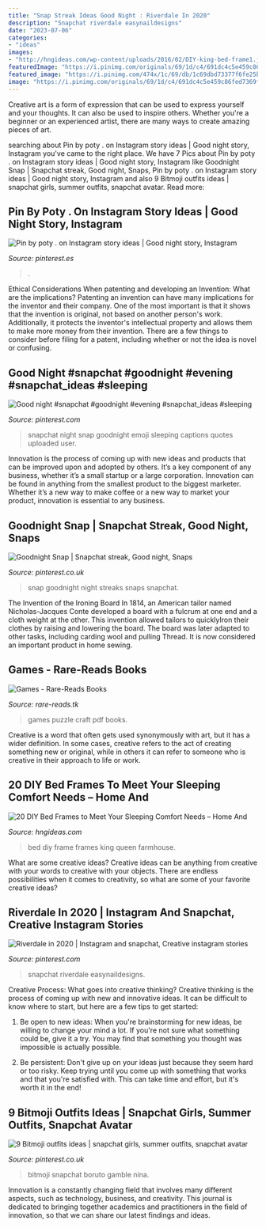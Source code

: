 ```yaml
---
title: "Snap Streak Ideas Good Night : Riverdale In 2020"
description: "Snapchat riverdale easynaildesigns"
date: "2023-07-06"
categories:
- "ideas"
images:
- "http://hngideas.com/wp-content/uploads/2016/02/DIY-king-bed-frame1.jpg"
featuredImage: "https://i.pinimg.com/originals/69/1d/c4/691dc4c5e459c86fed7369f332559a25.jpg"
featured_image: "https://i.pinimg.com/474x/1c/69/db/1c69dbd73377f6fe25bc80d54160d02e.jpg"
image: "https://i.pinimg.com/originals/69/1d/c4/691dc4c5e459c86fed7369f332559a25.jpg"
---
```



Creative art is a form of expression that can be used to express yourself and your thoughts. It can also be used to inspire others. Whether you're a beginner or an experienced artist, there are many ways to create amazing pieces of art.

	

		
searching about Pin by poty . on Instagram story ideas | Good night story, Instagram you've came to the right place. We have 7 Pics about Pin by poty . on Instagram story ideas | Good night story, Instagram like Goodnight Snap | Snapchat streak, Good night, Snaps, Pin by poty . on Instagram story ideas | Good night story, Instagram and also 9 Bitmoji outfits ideas | snapchat girls, summer outfits, snapchat avatar. Read more:
		
    
## Pin By Poty . On Instagram Story Ideas | Good Night Story, Instagram

<img loading=lazy src="https://i.pinimg.com/736x/01/31/ad/0131ad99a8c998936be3f52a5713174b.jpg" onerror="this.onerror=null;this.src='https://tse2.mm.bing.net/th?id=OIP.f0oxXJdULGASavEbzdAPxwHaNJ&amp;pid=15.1';" alt="Pin by poty . on Instagram story ideas | Good night story, Instagram">

_Source: pinterest.es_

>. 

	

Ethical Considerations When patenting and developing an Invention: What are the implications?
Patenting an invention can have many implications for the inventor and their company. One of the most important is that it shows that the invention is original, not based on another person's work. Additionally, it protects the inventor's intellectual property and allows them to make more money from their invention. There are a few things to consider before filing for a patent, including whether or not the idea is novel or confusing.

    
## Good Night #snapchat #goodnight #evening #snapchat_ideas #sleeping

<img loading=lazy src="https://i.pinimg.com/736x/66/1e/aa/661eaaecea8e6704e970568e7f527e53.jpg" onerror="this.onerror=null;this.src='https://tse3.mm.bing.net/th?id=OIP.w_J8VkBzVxMf-0m0V-AAAQHaNK&amp;pid=15.1';" alt="Good night #snapchat #goodnight #evening #snapchat_ideas #sleeping">

_Source: pinterest.com_

>snapchat night snap goodnight emoji sleeping captions quotes uploaded user. 

	

Innovation is the process of coming up with new ideas and products that can be improved upon and adopted by others. It’s a key component of any business, whether it’s a small startup or a large corporation. Innovation can be found in anything from the smallest product to the biggest marketer. Whether it’s a new way to make coffee or a new way to market your product, innovation is essential to any business.

    
## Goodnight Snap | Snapchat Streak, Good Night, Snaps

<img loading=lazy src="https://i.pinimg.com/736x/a4/c0/ce/a4c0cea5ee928992ed8dc9291a892c5c.jpg" onerror="this.onerror=null;this.src='https://tse1.mm.bing.net/th?id=OIP.rel1OrWqvAwY7v6zUcssBQHaOs&amp;pid=15.1';" alt="Goodnight Snap | Snapchat streak, Good night, Snaps">

_Source: pinterest.co.uk_

>snap goodnight night streaks snaps snapchat. 

	

The Invention of the Ironing Board
In 1814, an American tailor named Nicholas-Jacques Conte developed a board with a fulcrum at one end and a cloth weight at the other. This invention allowed tailors to quicklyIron their clothes by raising and lowering the board. The board was later adapted to other tasks, including carding wool and pulling Thread. It is now considered an important product in home sewing.

    
## Games - Rare-Reads Books

<img loading=lazy src="https://images-na.ssl-images-amazon.com/images/I/412YQW8W8XL._SX290_BO1,204,203,200_.jpg" onerror="this.onerror=null;this.src='https://tse1.mm.bing.net/th?id=OIP.CiIC3Wa4KTxU5_CXOtJq6QAAAA&amp;pid=15.1';" alt="Games - Rare-Reads Books">

_Source: rare-reads.tk_

>games puzzle craft pdf books. 

	

Creative is a word that often gets used synonymously with art, but it has a wider definition. In some cases, creative refers to the act of creating something new or original, while in others it can refer to someone who is creative in their approach to life or work.

    
## 20 DIY Bed Frames To Meet Your Sleeping Comfort Needs – Home And

<img loading=lazy src="http://hngideas.com/wp-content/uploads/2016/02/DIY-king-bed-frame1.jpg" onerror="this.onerror=null;this.src='https://tse2.mm.bing.net/th?id=OIP.EEWMn0wR-SK9GUwJ3e-0kQHaH5&amp;pid=15.1';" alt="20 DIY Bed Frames to Meet Your Sleeping Comfort Needs – Home And">

_Source: hngideas.com_

>bed diy frame frames king queen farmhouse. 

	

What are some creative ideas?
Creative ideas can be anything from creative with your words to creative with your objects. There are endless possibilities when it comes to creativity, so what are some of your favorite creative ideas?

    
## Riverdale In 2020 | Instagram And Snapchat, Creative Instagram Stories

<img loading=lazy src="https://i.pinimg.com/originals/69/1d/c4/691dc4c5e459c86fed7369f332559a25.jpg" onerror="this.onerror=null;this.src='https://tse1.mm.bing.net/th?id=OIP.byNu7wW9LTiTJ_1LVVgjkwHaNK&amp;pid=15.1';" alt="Riverdale in 2020 | Instagram and snapchat, Creative instagram stories">

_Source: pinterest.com_

>snapchat riverdale easynaildesigns. 

	

Creative Process: What goes into creative thinking?
Creative thinking is the process of coming up with new and innovative ideas. It can be difficult to know where to start, but here are a few tips to get started: 
1. Be open to new ideas: When you're brainstorming for new ideas, be willing to change your mind a lot. If you're not sure what something could be, give it a try. You may find that something you thought was impossible is actually possible. 

2. Be persistent: Don't give up on your ideas just because they seem hard or too risky. Keep trying until you come up with something that works and that you're satisfied with. This can take time and effort, but it's worth it in the end! 


    
## 9 Bitmoji Outfits Ideas | Snapchat Girls, Summer Outfits, Snapchat Avatar

<img loading=lazy src="https://i.pinimg.com/474x/1c/69/db/1c69dbd73377f6fe25bc80d54160d02e.jpg" onerror="this.onerror=null;this.src='https://tse1.mm.bing.net/th?id=OIP.PtHx6BhGapq58vHyBlCGTgAAAA&amp;pid=15.1';" alt="9 Bitmoji outfits ideas | snapchat girls, summer outfits, snapchat avatar">

_Source: pinterest.co.uk_

>bitmoji snapchat boruto gamble nina. 

	

Innovation is a constantly changing field that involves many different aspects, such as technology, business, and creativity. This journal is dedicated to bringing together academics and practitioners in the field of innovation, so that we can share our latest findings and ideas.

